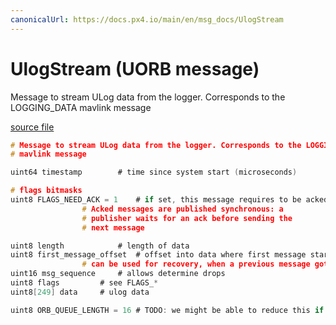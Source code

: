 ```yaml
---
canonicalUrl: https://docs.px4.io/main/en/msg_docs/UlogStream
---
```


# UlogStream (UORB message)

Message to stream ULog data from the logger. Corresponds to the LOGGING_DATA
mavlink message

[source file](https://github.com/PX4/PX4-Autopilot/blob/release/1.14/msg/UlogStream.msg)

```c
# Message to stream ULog data from the logger. Corresponds to the LOGGING_DATA
# mavlink message

uint64 timestamp		# time since system start (microseconds)

# flags bitmasks
uint8 FLAGS_NEED_ACK = 1	# if set, this message requires to be acked.
				# Acked messages are published synchronous: a
				# publisher waits for an ack before sending the
				# next message

uint8 length			# length of data
uint8 first_message_offset	# offset into data where first message starts. This
				# can be used for recovery, when a previous message got lost
uint16 msg_sequence		# allows determine drops
uint8 flags			# see FLAGS_*
uint8[249] data		# ulog data

uint8 ORB_QUEUE_LENGTH = 16	# TODO: we might be able to reduce this if mavlink polled on the topic

```
